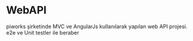 # WebAPI
piworks şirketinde MVC ve AngularJs kullanılarak yapılan web API projesi. 
e2e ve Unit testler ile beraber
